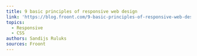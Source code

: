 ```yaml
---
title: 9 basic principles of responsive web design
link: 'https://blog.froont.com/9-basic-principles-of-responsive-web-design/'
topics:
  - Responsive
  - CSS
authors: Sandijs Ruluks
sources: Froont
---
```


